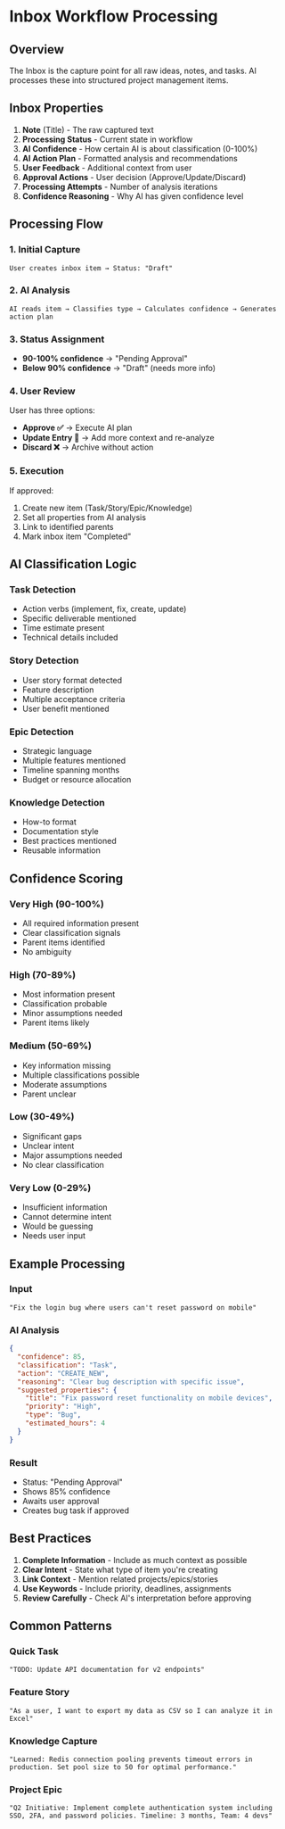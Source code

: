 # Inbox Workflow Processing

## Overview
The Inbox is the capture point for all raw ideas, notes, and tasks. AI processes these into structured project management items.

## Inbox Properties
1. **Note** (Title) - The raw captured text
2. **Processing Status** - Current state in workflow
3. **AI Confidence** - How certain AI is about classification (0-100%)
4. **AI Action Plan** - Formatted analysis and recommendations
5. **User Feedback** - Additional context from user
6. **Approval Actions** - User decision (Approve/Update/Discard)
7. **Processing Attempts** - Number of analysis iterations
8. **Confidence Reasoning** - Why AI has given confidence level

## Processing Flow

### 1. Initial Capture
```
User creates inbox item → Status: "Draft"
```

### 2. AI Analysis
```
AI reads item → Classifies type → Calculates confidence → Generates action plan
```

### 3. Status Assignment
- **90-100% confidence** → "Pending Approval"
- **Below 90% confidence** → "Draft" (needs more info)

### 4. User Review
User has three options:
- **Approve ✅** → Execute AI plan
- **Update Entry 📝** → Add more context and re-analyze
- **Discard ❌** → Archive without action

### 5. Execution
If approved:
1. Create new item (Task/Story/Epic/Knowledge)
2. Set all properties from AI analysis
3. Link to identified parents
4. Mark inbox item "Completed"

## AI Classification Logic

### Task Detection
- Action verbs (implement, fix, create, update)
- Specific deliverable mentioned
- Time estimate present
- Technical details included

### Story Detection
- User story format detected
- Feature description
- Multiple acceptance criteria
- User benefit mentioned

### Epic Detection
- Strategic language
- Multiple features mentioned
- Timeline spanning months
- Budget or resource allocation

### Knowledge Detection
- How-to format
- Documentation style
- Best practices mentioned
- Reusable information

## Confidence Scoring

### Very High (90-100%)
- All required information present
- Clear classification signals
- Parent items identified
- No ambiguity

### High (70-89%)
- Most information present
- Classification probable
- Minor assumptions needed
- Parent items likely

### Medium (50-69%)
- Key information missing
- Multiple classifications possible
- Moderate assumptions
- Parent unclear

### Low (30-49%)
- Significant gaps
- Unclear intent
- Major assumptions needed
- No clear classification

### Very Low (0-29%)
- Insufficient information
- Cannot determine intent
- Would be guessing
- Needs user input

## Example Processing

### Input
```
"Fix the login bug where users can't reset password on mobile"
```

### AI Analysis
```json
{
  "confidence": 85,
  "classification": "Task",
  "action": "CREATE_NEW",
  "reasoning": "Clear bug description with specific issue",
  "suggested_properties": {
    "title": "Fix password reset functionality on mobile devices",
    "priority": "High",
    "type": "Bug",
    "estimated_hours": 4
  }
}
```

### Result
- Status: "Pending Approval"
- Shows 85% confidence
- Awaits user approval
- Creates bug task if approved

## Best Practices

1. **Complete Information** - Include as much context as possible
2. **Clear Intent** - State what type of item you're creating
3. **Link Context** - Mention related projects/epics/stories
4. **Use Keywords** - Include priority, deadlines, assignments
5. **Review Carefully** - Check AI's interpretation before approving

## Common Patterns

### Quick Task
```
"TODO: Update API documentation for v2 endpoints"
```

### Feature Story
```
"As a user, I want to export my data as CSV so I can analyze it in Excel"
```

### Knowledge Capture
```
"Learned: Redis connection pooling prevents timeout errors in production. Set pool size to 50 for optimal performance."
```

### Project Epic
```
"Q2 Initiative: Implement complete authentication system including SSO, 2FA, and password policies. Timeline: 3 months, Team: 4 devs"
```